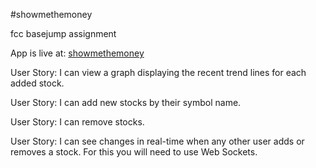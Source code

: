#showmethemoney

fcc basejump assignment

App is live at: [showmethemoney]()

User Story: I can view a graph displaying the recent trend lines for each added stock.

User Story: I can add new stocks by their symbol name.

User Story: I can remove stocks.

User Story: I can see changes in real-time when any other user adds or removes a stock. For this you will need to use Web Sockets.